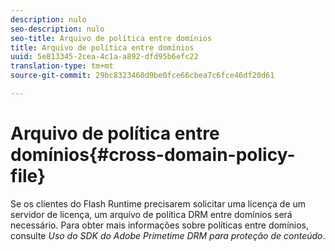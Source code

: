 ```yaml
---
description: nulo
seo-description: nulo
seo-title: Arquivo de política entre domínios
title: Arquivo de política entre domínios
uuid: 5e813345-2cea-4c1a-a892-dfd95b6efc22
translation-type: tm+mt
source-git-commit: 29bc8323460d9be0fce66cbea7c6fce46df20d61

---
```



# Arquivo de política entre domínios{#cross-domain-policy-file}

Se os clientes do Flash Runtime precisarem solicitar uma licença de um servidor de licença, um arquivo de política DRM entre domínios será necessário. Para obter mais informações sobre políticas entre domínios, consulte *Uso do SDK do Adobe Primetime DRM para proteção de conteúdo*.
